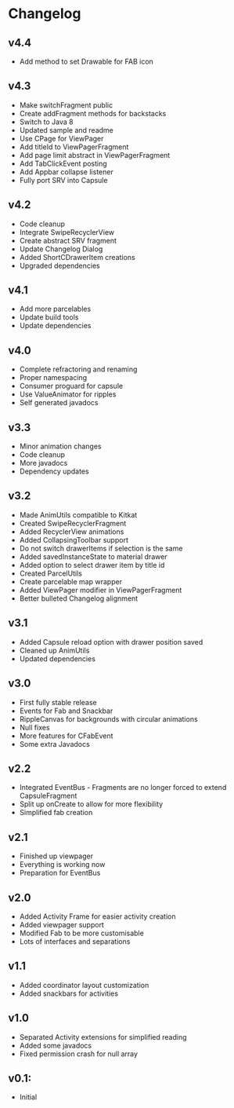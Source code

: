 # Changelog

## v4.4
* Add method to set Drawable for FAB icon

## v4.3
* Make switchFragment public
* Create addFragment methods for backstacks
* Switch to Java 8
* Updated sample and readme
* Use CPage for ViewPager
* Add titleId to ViewPagerFragment
* Add page limit abstract in ViewPagerFragment
* Add TabClickEvent posting
* Add Appbar collapse listener
* Fully port SRV into Capsule

## v4.2
* Code cleanup
* Integrate SwipeRecyclerView
* Create abstract SRV fragment
* Update Changelog Dialog
* Added ShortCDrawerItem creations
* Upgraded dependencies

## v4.1
* Add more parcelables
* Update build tools
* Update dependencies

## v4.0
* Complete refractoring and renaming
* Proper namespacing
* Consumer proguard for capsule
* Use ValueAnimator for ripples
* Self generated javadocs

## v3.3
* Minor animation changes
* Code cleanup
* More javadocs
* Dependency updates

## v3.2
* Made AnimUtils compatible to Kitkat
* Created SwipeRecyclerFragment
* Added RecyclerView animations
* Added CollapsingToolbar support
* Do not switch drawerItems if selection is the same
* Added savedInstanceState to material drawer
* Added option to select drawer item by title id
* Created ParcelUtils
* Create parcelable map wrapper
* Added ViewPager modifier in ViewPagerFragment
* Better bulleted Changelog alignment

## v3.1
* Added Capsule reload option with drawer position saved
* Cleaned up AnimUtils
* Updated dependencies

## v3.0
* First fully stable release
* Events for Fab and Snackbar
* RippleCanvas for backgrounds with circular animations
* Null fixes
* More features for CFabEvent
* Some extra Javadocs

## v2.2
* Integrated EventBus - Fragments are no longer forced to extend CapsuleFragment
* Split up onCreate to allow for more flexibility
* Simplified fab creation

## v2.1
* Finished up viewpager
* Everything is working now
* Preparation for EventBus

## v2.0
* Added Activity Frame for easier activity creation
* Added viewpager support
* Modified Fab to be more customisable
* Lots of interfaces and separations

## v1.1
* Added coordinator layout customization
* Added snackbars for activities

## v1.0
* Separated Activity extensions for simplified reading
* Added some javadocs
* Fixed permission crash for null array

## v0.1:
* Initial
